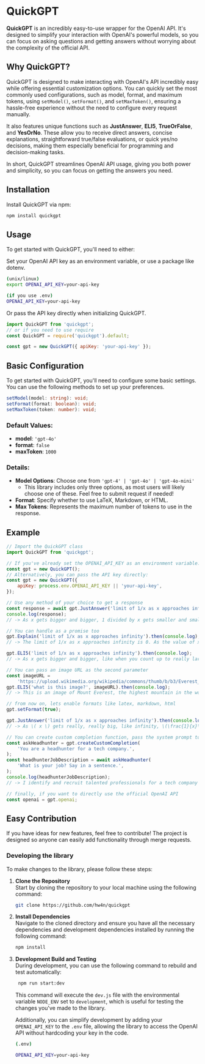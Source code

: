 # QuickGPT

**QuickGPT** is an incredibly easy-to-use wrapper for the OpenAI API. It's designed to simplify your interaction with OpenAI's powerful models, so you can focus on asking questions and getting answers without worrying about the complexity of the official API.

## Why QuickGPT?

QuickGPT is designed to make interacting with OpenAI's API incredibly easy while offering essential customization options. You can quickly set the most commonly used configurations, such as model, format, and maximum tokens, using `setModel()`, `setFormat()`, and `setMaxToken()`, ensuring a hassle-free experience without the need to configure every request manually.

It also features unique functions such as **JustAnswer**, **ELI5**, **TrueOrFalse**, and **YesOrNo**. These allow you to receive direct answers, concise explanations, straightforward true/false evaluations, or quick yes/no decisions, making them especially beneficial for programming and decision-making tasks.

In short, QuickGPT streamlines OpenAI API usage, giving you both power and simplicity, so you can focus on getting the answers you need.

## Installation

Install QuickGPT via npm:

```bash
npm install quickgpt
```

## Usage

To get started with QuickGPT, you'll need to either:

Set your OpenAI API key as an environment variable, or use a package like dotenv.

```bash
(unix/linux)
export OPENAI_API_KEY=your-api-key

(if you use .env)
OPENAI_API_KEY=your-api-key
```

Or pass the API key directly when initializing QuickGPT.

```js
import QuickGPT from 'quickgpt';
// or if you need to use require
const QuickGPT = require('quickgpt').default;

const gpt = new QuickGPT({ apiKey: 'your-api-key' });
```

## Basic Configuration

To get started with QuickGPT, you'll need to configure some basic settings. You can use the following methods to set up your preferences.

```typescript
setModel(model: string): void;
setFormat(format: boolean): void;
setMaxToken(token: number): void;
```

### Default Values:

-   **model**: `'gpt-4o'`
-   **format**: `false`
-   **maxToken**: `1000`

### Details:

-   **Model Options**: Choose one from `'gpt-4' | 'gpt-4o' | 'gpt-4o-mini'`
    -   This library includes only three options, as most users will likely choose one of these. Feel free to submit request if needed!
-   **Format**: Specify whether to use LaTeX, Markdown, or HTML.
-   **Max Tokens**: Represents the maximum number of tokens to use in the response.

## Example

```javascript
// Import the QuickGPT class
import QuickGPT from 'quickgpt';

// If you've already set the OPENAI_API_KEY as an environment variable:
const gpt = new QuickGPT();
// Alternatively, you can pass the API key directly:
const gpt = new QuickGPT({
    apiKey: process.env.OPENAI_API_KEY || 'your-api-key',
});

// Use any method of your choice to get a response
const response = await gpt.JustAnswer('limit of 1/x as x approaches infinity');
console.log(response);
// -> As x gets bigger and bigger, 1 divided by x gets smaller and smaller. So, the limit of 1/x as x approaches infinity is 0.

// You can handle as a promise too
gpt.Explain('limit of 1/x as x approaches infinity').then(console.log);
// -> The limit of 1/x as x approaches infinity is 0. As the value of x becomes larger and larger, the value of 1/x becomes smaller and closer to 0. This is because you are dividing 1 by an increasingly large number, which reduces the overall value towards zero.

gpt.ELI5('limit of 1/x as x approaches infinity').then(console.log);
// -> As x gets bigger and bigger, like when you count up to really large numbers, the fraction 1/x becomes a smaller and smaller piece because you're dividing 1 by a bigger number each time. It's like if you have one cookie and you share it with more and more friends, each friend gets a tinier and tinier piece. So, as x goes to infinity, 1/x gets closer and closer to 0. That's the limit!

// You can pass an image URL as the second parameter
const imageURL =
    'https://upload.wikimedia.org/wikipedia/commons/thumb/b/b3/Everest_North_Face_toward_Base_Camp_Tibet_Luca_Galuzzi_2006_%28square%29.jpg/187px-Everest_North_Face_toward_Base_Camp_Tibet_Luca_Galuzzi_2006_%28square%29.jpg';
gpt.ELI5('what is this image?', imageURL).then(console.log);
// -> This is an image of Mount Everest, the highest mountain in the world, located in the Himalayas on the border between Nepal and Tibet.

// from now on, lets enable formats like latex, markdown, html
gpt.setFormat(true);

gpt.JustAnswer('limit of 1/x as x approaches infinity').then(console.log);
// -> As \( x \) gets really, really big, like infinity, \(\frac{1}{x}\) gets really, really small, like zero. So, the limit of \(\frac{1}{x}\) as \( x \) goes to infinity is 0.

// You can create custom completion function, pass the system prompt to createCustomCompletion.
const askHeadhunter = gpt.createCustomCompletion(
    'You are a headhunter for a tech company.',
);
const headhunterJobDescription = await askHeadhunter(
    'What is your job? Say in a sentence.',
);
console.log(headhunterJobDescription);
// -> I identify and recruit talented professionals for a tech company to meet its hiring needs.

// finally, if you want to directly use the official OpenAI API
const openai = gpt.openai;
```

## Easy Contribution

If you have ideas for new features, feel free to contribute! The project is designed so anyone can easily add functionality through merge requests.

### Developing the library

To make changes to the library, please follow these steps:

1. **Clone the Repository**  
   Start by cloning the repository to your local machine using the following command:

    ```bash
    git clone https://github.com/hw4n/quickgpt
    ```

2. **Install Dependencies**  
   Navigate to the cloned directory and ensure you have all the necessary dependencies and development dependencies installed by running the following command:

    ```bash
    npm install
    ```

3. **Development Build and Testing**  
   During development, you can use the following command to rebuild and test automatically:

    ```bash
     npm run start:dev
    ```

    This command will execute the `dev.js` file with the environmental variable `NODE_ENV` set to `development`, which is useful for testing the changes you've made to the library.

    Additionally, you can simplify development by adding your `OPENAI_API_KEY` to the `.env` file, allowing the library to access the OpenAI API without hardcoding your key in the code.

    ```bash
    (.env)

    OPENAI_API_KEY=your-api-key
    ```
